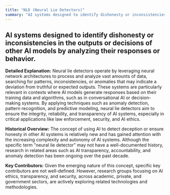 ```yaml
---
title: "NLD (Neural Lie Detectors)"
summary: "AI systems designed to identify dishonesty or inconsistencies in the outputs or decisions of other AI models by analyzing their responses or behavior."
---
```


## AI systems designed to identify dishonesty or inconsistencies in the outputs or decisions of other AI models by analyzing their responses or behavior.

**Detailed Explanation:** Neural lie detectors operate by leveraging neural network architectures to process and analyze vast amounts of data, searching for patterns, inconsistencies, or anomalies that may indicate a deviation from truthful or expected outputs. These systems are particularly relevant in contexts where AI models generate responses based on their training data and algorithms, such as in conversational AI or decision-making systems. By applying techniques such as anomaly detection, pattern recognition, and predictive modeling, neural lie detectors aim to ensure the integrity, reliability, and transparency of AI systems, especially in critical applications like law enforcement, security, and AI ethics.

**Historical Overview:** The concept of using AI to detect deception or ensure honesty in other AI systems is relatively new and has gained attention with the increasing complexity and autonomy of AI systems. Although the specific term "neural lie detector" may not have a well-documented history, research in related areas such as AI transparency, accountability, and anomaly detection has been ongoing over the past decade.

**Key Contributors:** Given the emerging nature of this concept, specific key contributors are not well-defined. However, research groups focusing on AI ethics, transparency, and security, across academic, private, and government sectors, are actively exploring related technologies and methodologies.

